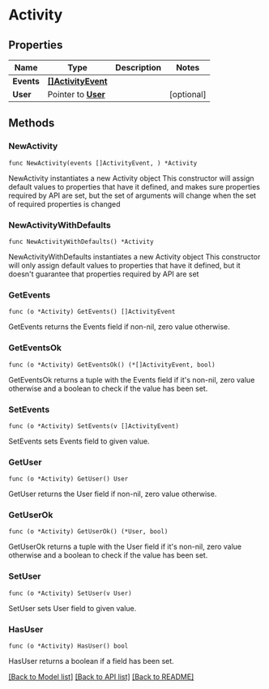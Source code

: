 # Activity

## Properties

Name | Type | Description | Notes
------------ | ------------- | ------------- | -------------
**Events** | [**[]ActivityEvent**](ActivityEvent.md) |  | 
**User** | Pointer to [**User**](User.md) |  | [optional] 

## Methods

### NewActivity

`func NewActivity(events []ActivityEvent, ) *Activity`

NewActivity instantiates a new Activity object
This constructor will assign default values to properties that have it defined,
and makes sure properties required by API are set, but the set of arguments
will change when the set of required properties is changed

### NewActivityWithDefaults

`func NewActivityWithDefaults() *Activity`

NewActivityWithDefaults instantiates a new Activity object
This constructor will only assign default values to properties that have it defined,
but it doesn't guarantee that properties required by API are set

### GetEvents

`func (o *Activity) GetEvents() []ActivityEvent`

GetEvents returns the Events field if non-nil, zero value otherwise.

### GetEventsOk

`func (o *Activity) GetEventsOk() (*[]ActivityEvent, bool)`

GetEventsOk returns a tuple with the Events field if it's non-nil, zero value otherwise
and a boolean to check if the value has been set.

### SetEvents

`func (o *Activity) SetEvents(v []ActivityEvent)`

SetEvents sets Events field to given value.


### GetUser

`func (o *Activity) GetUser() User`

GetUser returns the User field if non-nil, zero value otherwise.

### GetUserOk

`func (o *Activity) GetUserOk() (*User, bool)`

GetUserOk returns a tuple with the User field if it's non-nil, zero value otherwise
and a boolean to check if the value has been set.

### SetUser

`func (o *Activity) SetUser(v User)`

SetUser sets User field to given value.

### HasUser

`func (o *Activity) HasUser() bool`

HasUser returns a boolean if a field has been set.


[[Back to Model list]](../README.md#documentation-for-models) [[Back to API list]](../README.md#documentation-for-api-endpoints) [[Back to README]](../README.md)



